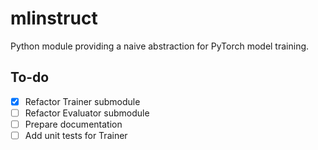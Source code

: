 # mlinstruct
Python module providing a naive abstraction for PyTorch model training.

## To-do
- [X] Refactor Trainer submodule
- [ ] Refactor Evaluator submodule
- [ ] Prepare documentation
- [ ] Add unit tests for Trainer